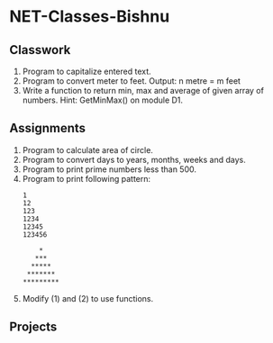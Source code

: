 # NET-Classes-Bishnu
## Classwork
1. Program to capitalize entered text.
2. Program to convert meter to feet. Output: n metre = m feet
1. Write a function to return min, max and average of given array of numbers. Hint: GetMinMax() on module D1.
## Assignments
1. Program to calculate area of circle.
1. Program to convert days to years, months, weeks and days.
1. Program to print prime numbers less than 500.
1. Program to print following pattern:
    ```
    1
    12
    123
    1234
    12345
    123456
    ```
    ```
        *
       ***
      *****
     *******
    *********
    ```
1. Modify (1) and (2) to use functions.

## Projects
